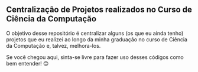 
## Centralização de Projetos realizados no Curso de Ciência da Computação

O objetivo desse repositório é centralizar alguns (os que eu ainda tenho) projetos que eu realizei ao longo da minha graduação no curso de Ciência da Computação e, talvez, melhora-los. 

Se você chegou aqui, sinta-se livre para fazer uso desses códigos como bem entender! 😊 
